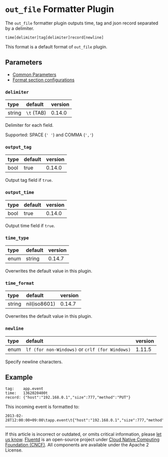 # `out_file` Formatter Plugin

The `out_file` formatter plugin outputs time, tag and json record
separated by a delimiter.

```text
time[delimiter]tag[delimiter]record[newline]
```

This format is a default format of `out_file` plugin.


## Parameters

-   [Common Parameters](/configuration/plugin-common-parameters.md)
-   [Format section configurations](/configuration/format-section.md)


### `delimiter`

| type   | default    | version |
|:-------|:-----------|:--------|
| string | `\t` (TAB) | 0.14.0  |

Delimiter for each field.

Supported: SPACE (`' '`) and COMMA (`','`)


### `output_tag`

| type | default | version |
|:-----|:--------|:--------|
| bool | true    | 0.14.0  |

Output tag field if `true`.


### `output_time`

| type | default | version |
|:-----|:--------|:--------|
| bool | true    | 0.14.0  |

Output time field if `true`.


### `time_type`

| type | default | version |
|:-----|:--------|:--------|
| enum | string  | 0.14.7  |

Overwrites the default value in this plugin.


### `time_format`

| type   | default      | version |
|:-------|:-------------|:--------|
| string | nil(iso8601) | 0.14.7  |

Overwrites the default value in this plugin.

### `newline`

| type | default                                         | version |
|:-----|:------------------------------------------------|:--------|
| enum | `lf (for non-Windows)` or `crlf (for Windows)`  | 1.11.5  |


Specify newline characters.

## Example

```text
tag:    app.event
time:   1362020400t
record: {"host":"192.168.0.1","size":777,"method":"PUT"}
```

This incoming event is formatted to:

```text
2013-02-28T12:00:00+09:00\tapp.event\t{"host":"192.168.0.1","size":777,"method":"PUT"}
```


------------------------------------------------------------------------

If this article is incorrect or outdated, or omits critical information, please
[let us know](https://github.com/fluent/fluentd-docs-gitbook/issues?state=open).
[Fluentd](http://www.fluentd.org/) is an open-source project under
[Cloud Native Computing Foundation (CNCF)](https://cncf.io/). All components are
available under the Apache 2 License.
